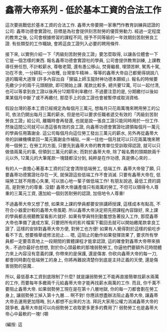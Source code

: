 # 鑫蒂大帝系列 - 低於基本工資的合法工作

這次要挑戰低於基本工資的合法工作. 鑫蒂大帝要開一家專門作教育訓練與認證的公司: 鑫蒂功德會實證社, 目標是為社會提供刻苦耐勞的優質勞動力. 經過一定程度的教育之後, 公司會根據修習的課程不同, 授予不同等級的一年效期刻苦耐勞良工證. 有些類型的工作職缺, 會將這良工證列入必要的聘用條件.

接下來, 以實例介紹一下「丙級刻苦耐勞良工證」要怎麼取得, 以讓各位體會一下它是一個怎樣的東西. 報名鑫蒂功德會實證社的學員, 公司會提供教育訓練, 上課教導任勞任怨, 不計較薪水, 尊敬老闆, 還有愚公移山, 焚膏繼晷, 埋頭苦幹, 駑馬十駕, 功在不舍, 一分耕耘一分收穫, 台灣笨牛精神... 等等的鑫蒂大帝自己都覺得胡說八道的職場大道理 (許多內容出自「狸貓上師玉龍財神功德本願經」). 報名的時候要先繳少少的兩千元頭期款, 即可開始上課. 尾款比較多, 總共要12萬, 可以一起付清, 也可以等拿到良工證以後再分12期零利率繳付. 不過要注意的是, 分期繳付以後如果某個月中斷了或不再繳付, 那麼手上的良工證也會被暫停或取消資格.

假設台灣的基本工資已經規定為每個月三萬元, 想每月只花兩萬塊來聘用勞工的公司, 依法仍開出每月三萬的薪水, 但是他可以要求任職者遞交有效的「丙級刻苦耐勞良工證」給公司, 離職時會再發還, 也就是說一張良工證只能同時用於一份工作. 然後這間公司就可以憑這張有效的良工證, 向鑫蒂功德會實證社請領每個月一萬元的學員任用籌謝金. 這公司每個月向這位勞工發出三萬元的薪水, 另外再從鑫蒂大帝的訓練機構拿回一萬元籌謝金作補貼, 一來一往他一個月就可以只花兩萬塊來聘用一個勞工; 在勞工的方面, 只要先到鑫蒂大帝的教育單位受訓取得認證, 就可以只做值兩萬元的事, 但領到三萬元的薪水; 而對於鑫蒂大帝, 除了報名費的頭期款兩千元以外, 12萬元的大筆尾款一塊錢都沒分到, 純粹是在作功德, 真是佛心來的...

有的人一直擔心著基本工資的訂定會清除低端勞工, 低端工作. 鑫蒂大帝發了願, 只要鑫蒂功德實證社存在一天, 就保證這些低端工作不會消滅. 只要有鑫蒂大帝在, 低端勞工就不用擔心失業, 可以放心地一輩子做低端工作! 有朋友說過, 最低工資的調高, 是對勞力的尊重. 沒錯! 鑫蒂大帝讓產值只有兩萬的勞工, 不但可以領得令人尊重的三萬元工資, 還加給一個刻苦耐勞的認證, 加倍地令人尊重!

不過鑫蒂大帝又想了想, 如果來上課的學員都要安排講師授課, 這樣成本有點高, 不符合小器愛計較的鑫蒂大帝風範. 所以鑫蒂大帝決定把先把課程內容錄好, 來上課的學員都去視聽教室看影片就好. 如果有學員特別勤奮想急著投入工作, 那麼鑫蒂大帝也準備了速成方案, 只要把所有的影片檔案下載回去就可以開始繳尾款拿良工證了. 這樣的安排對鑫蒂大帝方便, 對勞工也方便! 如果有人覺得對於這樣的偷吃步看不下去, 想要檢舉或修法扼止.... 嗯, 這阻止的動作如果發揮效果了, 要求所有學員都一定要乖乖地上一段期間的實體課程才能拿認證, 這的確會對鑫蒂大帝帶來損失.. 不過你最好也想想, 對於你心頭最軟的那塊弱勢勞工, 你逼他們要額外花時間體力來上內容沒有意義的課, 你帶來的是保護, 還是傷害. 你砍向鑫蒂大帝的每一刀, 都會同時劃在低端勞工的身上, 你將再難說清楚你到底是主持正義的天使, 還是傷害弱勢的惡魔..

所以, 最低基本工資到底限制了什麼? 就是讓弱勢勞工不能再直接簡單找薪水兩萬的工作, 而要每年多繳兩千元給鑫蒂大帝才能再找薪水兩萬的工作. 而且, 你千萬不要阻止鑫蒂大帝. 如果弱勢勞工現在是在第十八層地獄, 你的每一刀都會劃在勞工身上, 讓弱勢勞工掉入第十九層.... 啊不對! 你應該想盡辦法阻止鑫蒂大帝, 讓鑫蒂大帝去運用更加隱晦, 別人都想不出來的方法. 拜託大家用公權力消滅鑫蒂大帝的競爭者, 鑫蒂大帝就可以向弱勢勞工收取更多更多的費用了! 弱勢勞工也是鑫蒂大帝心中最軟的一塊! (嚼

(編按: 這